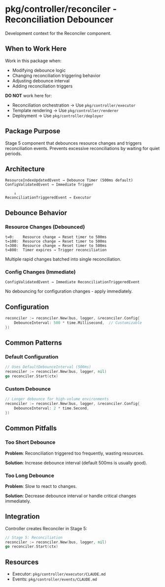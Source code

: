 # pkg/controller/reconciler - Reconciliation Debouncer

Development context for the Reconciler component.

## When to Work Here

Work in this package when:
- Modifying debounce logic
- Changing reconciliation triggering behavior
- Adjusting debounce interval
- Adding reconciliation triggers

**DO NOT** work here for:
- Reconciliation orchestration → Use `pkg/controller/executor`
- Template rendering → Use `pkg/controller/renderer`
- Deployment → Use `pkg/controller/deployer`

## Package Purpose

Stage 5 component that debounces resource changes and triggers reconciliation events. Prevents excessive reconciliations by waiting for quiet periods.

## Architecture

```
ResourceIndexUpdatedEvent → Debounce Timer (500ms default)
ConfigValidatedEvent → Immediate Trigger

    ↓
ReconciliationTriggeredEvent → Executor
```

## Debounce Behavior

### Resource Changes (Debounced)

```
t=0:    Resource change → Reset timer to 500ms
t=100:  Resource change → Reset timer to 500ms
t=300:  Resource change → Reset timer to 500ms
t=800:  Timer expires → Trigger reconciliation
```

Multiple rapid changes batched into single reconciliation.

### Config Changes (Immediate)

```
ConfigValidatedEvent → Immediate ReconciliationTriggeredEvent
```

No debouncing for configuration changes - apply immediately.

## Configuration

```go
reconciler := reconciler.New(bus, logger, &reconciler.Config{
    DebounceInterval: 500 * time.Millisecond,  // Customizable
})
```

## Common Patterns

### Default Configuration

```go
// Uses DefaultDebounceInterval (500ms)
reconciler := reconciler.New(bus, logger, nil)
go reconciler.Start(ctx)
```

### Custom Debounce

```go
// Longer debounce for high-volume environments
reconciler := reconciler.New(bus, logger, &reconciler.Config{
    DebounceInterval: 2 * time.Second,
})
```

## Common Pitfalls

### Too Short Debounce

**Problem**: Reconciliation triggered too frequently, wasting resources.

**Solution**: Increase debounce interval (default 500ms is usually good).

### Too Long Debounce

**Problem**: Slow to react to changes.

**Solution**: Decrease debounce interval or handle critical changes immediately.

## Integration

Controller creates Reconciler in Stage 5:

```go
// Stage 5: Reconciliation
reconciler := reconciler.New(bus, logger, nil)
go reconciler.Start(ctx)
```

## Resources

- Executor: `pkg/controller/executor/CLAUDE.md`
- Events: `pkg/controller/events/CLAUDE.md`
